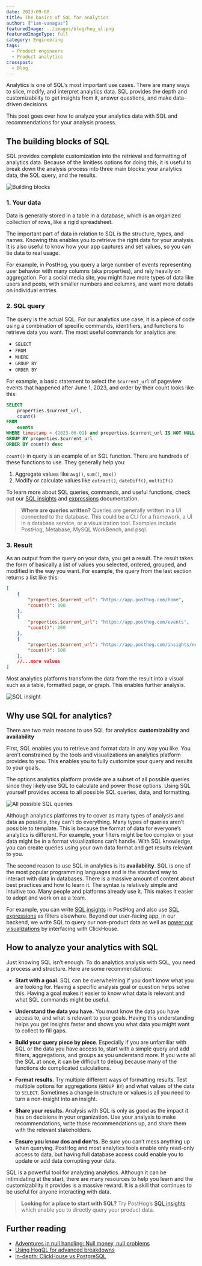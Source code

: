 ```yaml
---
date: 2023-09-08
title: The basics of SQL for analytics
author: ["ian-vanagas"]
featuredImage: ../images/blog/hog_ql.png
featuredImageType: full
category: Engineering
tags:
  - Product engineers
  - Product analytics
crosspost:
  - Blog  
---
```


Analytics is one of SQL's most important use cases. There are many ways to slice, modify, and interpret analytics data. SQL provides the depth and customizability to get insights from it, answer questions, and make data-driven decisions.

This post goes over how to analyze your analytics data with SQL and recommendations for your analysis process.

## The building blocks of SQL

SQL provides complete customization into the retrieval and formatting of analytics data. Because of the limitless options for doing this, it is useful to break down the analysis process into three main blocks: your analytics data, the SQL query, and the results.

![Building blocks](../images/blog/sql-for-analytics/blocks.png)

### 1. Your data

Data is generally stored in a table in a database, which is an organized collection of rows, like a rigid spreadsheet.

The important part of data in relation to SQL is the structure, types, and names. Knowing this enables you to retrieve the right data for your analysis. It is also useful to know how your app captures and set values, so you can tie data to real usage.

For example, in PostHog, you query a large number of events representing user behavior with many columns (aka properties), and rely heavily on aggregation. For a social media site, you might have more types of data like users and posts, with smaller numbers and columns, and want more details on individual entries.

### 2. SQL query

The query is the actual SQL. For our analytics use case, it is a piece of code using a combination of specific commands, identifiers, and functions to retrieve data you want. The most useful commands for analytics are:

- `SELECT`
- `FROM`
- `WHERE`
- `GROUP BY`
- `ORDER BY`

For example, a basic statement to select the `$current_url` of pageview events that happened after June 1, 2023, and order by their count looks like this:

```sql
SELECT
	properties.$current_url,
	count()
FROM
	events
WHERE timestamp > (2023-06-01) and properties.$current_url IS NOT NULL
GROUP BY properties.$current_url
ORDER BY count() desc
```

`count()` in query is an example of an SQL function. There are hundreds of these functions to use. They generally help you:

1. Aggregate values like `avg()`, `sum()`, `max()`
2. Modify or calculate values like `extract()`, `dateDiff()`, `multiIf()`

To learn more about SQL queries, commands, and useful functions, check out our [SQL insights](/docs/product-analytics/sql) and [expressions](/docs/hogql/expressions) documentation.

> **Where are queries written?** Queries are generally written in a UI connected to the database. This could be a CLI for a framework, a UI in a database service, or a visualization tool. Examples include PostHog, Metabase, MySQL WorkBench, and psql.

### 3. Result

As an output from the query on your data, you get a result. The result takes the form of basically a list of values you selected, ordered, grouped, and modified in the way you want. For example, the query from the last section returns a list like this:

```json
[
	{
		"properties.$current_url": "https://app.posthog.com/home",
		"count()": 300
	},
	{
		"properties.$current_url": "https://app.posthog.com/events",
		"count()": 200
	},
	{
		"properties.$current_url": "https://app.posthog.com/insights/new",
		"count()": 100
	},
	//...more values
]
```

Most analytics platforms transform the data from the result into a visual such as a table, formatted page, or graph. This enables further analysis.

![SQL insight](../images/blog/sql-for-analytics/sql.png)

## Why use SQL for analytics?

There are two main reasons to use SQL for analytics: **customizability** and **availability**

First, SQL enables you to retrieve and format data in any way you like. You aren’t constrained by the tools and visualizations an analytics platform provides to you. This enables you to fully customize your query and results to your goals.

The options analytics platform provide are a subset of all possible queries since they likely use SQL to calculate and power those options. Using SQL yourself provides access to all possible SQL queries, data, and formatting. 

![All possible SQL queries](../images/blog/sql-for-analytics/possible.png)

Although analytics platforms try to cover as many types of analysis and data as possible, they can’t do everything. Many types of queries aren’t possible to template. This is because the format of data for everyone’s analytics is different. For example, your filters might be too complex or your data might be in a format visualizations can’t handle. With SQL knowledge, you can create queries using your own data format and get results relevant to you.

The second reason to use SQL in analytics is its **availability**. SQL is one of the most popular programming languages and is the standard way to interact with data in databases. There is a massive amount of content about best practices and how to learn it. The syntax is relatively simple and intuitive too. Many people and platforms already use it. This makes it easier to adopt and work on as a team.

For example, you can write [SQL insights](/docs/product-analytics/sql) in PostHog and also use [SQL expressions](/docs/hogql/expressions) as filters elsewhere. Beyond our user-facing app, in our backend, we write SQL to query our non-product data as well as [power our visualizations](/docs/how-posthog-works/queries) by interfacing with ClickHouse.

## How to analyze your analytics with SQL

Just knowing SQL isn’t enough. To do analytics analysis with SQL, you need a process and structure. Here are some recommendations:

- **Start with a goal.** SQL can be overwhelming if you don’t know what you are looking for. Having a specific analysis goal or question helps solve this. Having a goal makes it easier to know what data is relevant and what SQL commands might be useful.

- **Understand the data you have.** You must know the data you have access to, and what is relevant to your goals. Having this understanding helps you get insights faster and shows you what data you might want to collect to fill gaps.

- **Build your query piece by piece**. Especially if you are unfamiliar with SQL or the data you have access to, start with a simple query and add filters, aggregations, and groups as you understand more. If you write all the SQL at once, it can be difficult to debug because many of the functions do complicated calculations.

- **Format results.** Try multiple different ways of formatting results. Test multiple options for aggregations (`GROUP BY`) and what values of the data to `SELECT`. Sometimes a change in structure or values is all you need to turn a non-insight into an insight.

- **Share your results.** Analysis with SQL is only as good as the impact it has on decisions in your organization. Use your analysis to make recommendations, write those recommendations up, and share them with the relevant stakeholders.

- **Ensure you know dos and don’ts.** Be sure you can’t mess anything up when querying. PostHog and most analytics tools enable only read-only access to data, but having full database access could enable you to update or add data corrupting your data.

SQL is a powerful tool for analyzing analytics. Although it can be intimidating at the start, there are many resources to help you learn and the customizability it provides is a massive reward. It is a skill that continues to be useful for anyone interacting with data.

> **Looking for a place to start with SQL?** Try PostHog’s [SQL insights](/docs/product-analytics/sql) which enable you to directly query your product data.

## Further reading

- [Adventures in null handling: Null money, null problems](/blog/null-handling-hogql)
- [Using HogQL for advanced breakdowns](/tutorials/hogql-breakdowns)
- [In-depth: ClickHouse vs PostgreSQL](/blog/clickhouse-vs-postgres)